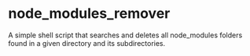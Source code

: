 # node_modules_remover
 A simple shell script that searches and deletes all node_modules folders found in a given directory and its subdirectories.
